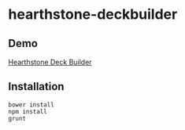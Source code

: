 # hearthstone-deckbuilder

## Demo
[Hearthstone Deck Builder](http://hs.jumpcat.de/decks)

## Installation
```
bower install
npm install
grunt
```
